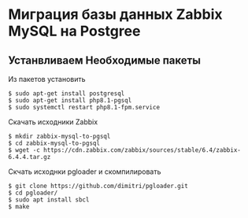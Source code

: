 # Миграция базы данных Zabbix MySQL на Postgree
## Устанвливаем Необходимые пакеты
Из пакетов установить
```
$ sudo apt-get install postgresql
$ sudo apt-get install php8.1-pgsql
$ sudo systemctl restart php8.1-fpm.service
```
Скачать исходники Zabbix
```
$ mkdir zabbix-mysql-to-pgsql
$ cd zabbix-mysql-to-pgsql
$ wget -c https://cdn.zabbix.com/zabbix/sources/stable/6.4/zabbix-6.4.4.tar.gz
```
Скчать исходнки pgloader и скомпилировать [](https://github.com/pretix/pretix/issues/3109)
```
$ git clone https://github.com/dimitri/pgloader.git
$ cd pgloader/
$ sudo apt install sbcl
$ make
```
